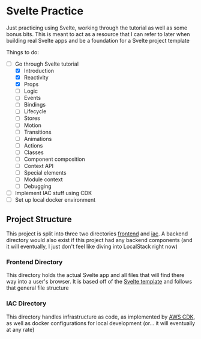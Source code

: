 # Svelte Practice
Just practicing using Svelte, working through the tutorial as well as some bonus bits. This is meant to act as a resource that I can refer to later when building real Svelte apps and be a foundation for a Svelte project template

Things to do:
- [ ] Go through Svelte tutorial
  - [X] Introduction
  - [X] Reactivity
  - [X] Props
  - [ ] Logic
  - [ ] Events
  - [ ] Bindings
  - [ ] Lifecycle
  - [ ] Stores
  - [ ] Motion
  - [ ] Transitions
  - [ ] Animations
  - [ ] Actions
  - [ ] Classes
  - [ ] Component composition
  - [ ] Context API
  - [ ] Special elements
  - [ ] Module context
  - [ ] Debugging
- [ ] Implement IAC stuff using CDK
- [ ] Set up local docker environment

## Project Structure
This project is split into ~~three~~ two directories [frontend](frontend) and [iac](iac). A backend directory would also exist if this project had any backend components (and it will eventually, I just don't feel like diving into LocalStack right now)

### Frontend Directory
This directory holds the actual Svelte app and all files that will find there way into a user's browser. It is based off of the [Svelte template](https://github.com/sveltejs/template) and follows that general file structure

### IAC Directory
This directory handles infrastructure as code, as implemented by [AWS CDK](https://aws.amazon.com/cdk/), as well as docker configurations for local development (or... it will eventually at any rate)
